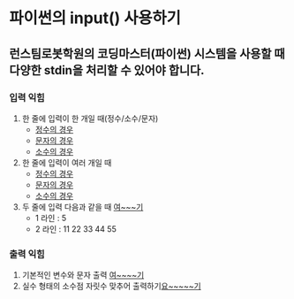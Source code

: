 # 파이썬의 input() 사용하기
## 런스팀로봇학원의 코딩마스터(파이썬) 시스템을 사용할 때 다양한 stdin을 처리할 수 있어야 합니다.

### 입력 익힘
1. 한 줄에 입력이 한 개일 때(정수/소수/문자) 
    - [정수의 경우](./1n.py)
    - [문자의 경우](./1c.py)
    - [소수의 경우](./1f.py)
2. 한 줄에 입력이 여러 개일 때
    - [정수의 경우](./1ns.py)
    - [문자의 경우](./1cs.py)
    - [소수의 경우](./1fs.py)
3. 두 줄에 입력 다음과 같을 때 [여~~~기](./2ns.py)
    - 1 라인 : 5
    - 2 라인 : 11 22 33 44 55

### 출력 익힘
1. 기본적인 변수와 문자 출력 [여~~~~기](./p1.py)
2. 실수 형태의 소수점 자릿수 맞추어 출력하기[요~~~~~기](./p2.py)

